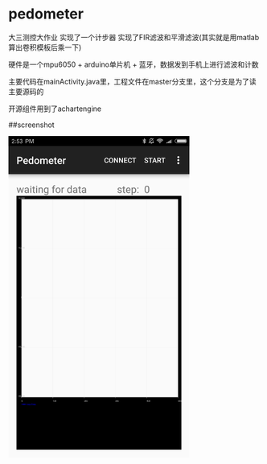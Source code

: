 # pedometer
大三测控大作业 实现了一个计步器 实现了FIR滤波和平滑滤波(其实就是用matlab算出卷积模板后乘一下)  

硬件是一个mpu6050 + arduino单片机 + 蓝牙，数据发到手机上进行滤波和计数  

主要代码在mainActivity.java里，工程文件在master分支里，这个分支是为了读主要源码的  
  
开源组件用到了achartengine  
  
##screenshot  

<img src="https://github.com/meiqua/pedometer/blob/pedometer/screenshot.png" width = "360" alt="screenshot" align=center />  
  
